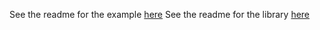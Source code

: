 See the readme for the example [here](https://github.com/jonas089/marketeer/blob/master/nonkyc-monitor/README.md)
See the readme for the library [here](https://github.com/jonas089/marketeer/tree/master/marketeer)
